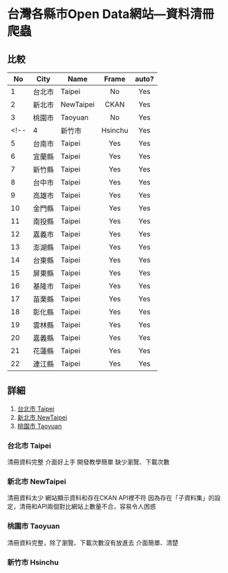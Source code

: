 # 台灣各縣市Open Data網站—資料清冊爬蟲

## 比較
| No | City   | Name            | Frame   | auto?     |
|----|--------|-----------------|:--------:|:--------:|
| 1  | 台北市  | Taipei          | No       | Yes      |
| 2  | 新北市  | NewTaipei       | CKAN     | Yes      |
| 3  | 桃園市  | Taoyuan          | No       | Yes      |
<!-- | 4  | 新竹市  | Hsinchu          | Yes      | Yes      |
| 5  | 台南市  | Taipei          | Yes      | Yes      |
| 6  | 宜蘭縣  | Taipei          | Yes      | Yes      |
| 7  | 新竹縣  | Taipei          | Yes      | Yes      |
| 8  | 台中市  | Taipei          | Yes      | Yes      |
| 9  | 高雄市  | Taipei          | Yes      | Yes      |
| 10 | 金門縣  | Taipei          | Yes      | Yes      |
| 11 | 南投縣  | Taipei          | Yes      | Yes      |
| 12 | 嘉義市  | Taipei          | Yes      | Yes      |
| 13 | 澎湖縣  | Taipei          | Yes      | Yes      |
| 14 | 台東縣  | Taipei          | Yes      | Yes      |
| 15 | 屏東縣  | Taipei          | Yes      | Yes      |
| 16 | 基隆市  | Taipei          | Yes      | Yes      |
| 17 | 苗栗縣  | Taipei          | Yes      | Yes      |
| 18 | 彰化縣  | Taipei          | Yes      | Yes      |
| 19 | 雲林縣  | Taipei          | Yes      | Yes      |
| 20 | 嘉義縣  | Taipei          | Yes      | Yes      |
| 21 | 花蓮縣  | Taipei          | Yes      | Yes      |
| 22 | 連江縣  | Taipei          | Yes      | Yes      | -->

## 詳細
1.  [台北市 Taipei](#台北市-taipei)
2.  [新北市 NewTaipei](#新北市-newtaipei)
3.  [桃園市 Taoyuan](#桃園市-taoyuan)
<!-- 4.  [新竹市 Taipei](#新竹市-taipei)
5.  [台南市 Taipei](#台南市-taipei)
6.  [宜蘭縣 Taipei](#宜蘭縣-taipei)
7.  [新竹縣 Taipei](#新竹縣-taipei)
8.  [台中市 Taipei](#台中市-taipei)
9.  [高雄市 Taipei](#高雄市-taipei)
10. [金門縣 Taipei](#金門縣-taipei)
11. [南投縣 Taipei](#南投縣-taipei)
12. [嘉義市 Taipei](#嘉義市-taipei)
13. [澎湖縣 Taipei](#澎湖縣-taipei)
14. [台東縣 Taipei](#台東縣-taipei)
15. [屏東縣 Taipei](#屏東縣-taipei)
16. [基隆市 Taipei](#基隆市-taipei)
17. [苗栗縣 Taipei](#苗栗縣-taipei)
18. [彰化縣 Taipei](#彰化縣-taipei)
19. [雲林縣 Taipei](#雲林縣-taipei)
20. [嘉義縣 Taipei](#嘉義縣-taipei)
21. [花蓮縣 Taipei](#花蓮縣-taipei)
22. [連江縣 Taipei](#連江縣-taipei) -->

### 台北市 Taipei
清冊資料完整
介面好上手 開發教學簡單
缺少瀏覽、下載次數

### 新北市 NewTaipei
清冊資料太少
網站顯示資料和存在CKAN API裡不符
因為存在「子資料集」的設定，清冊和API兩個對比網站上數量不合，容易令人困惑

### 桃園市 Taoyuan
清冊資料完整，除了瀏覽、下載次數沒有放進去
介面簡單、清楚

### 新竹市 Hsinchu

<!-- ### 台南市 Taipei
### 宜蘭縣 Taipei
### 新竹縣 Taipei
### 台中市 Taipei
### 高雄市 Taipei
### 金門縣 Taipei
### 南投縣 Taipei
### 嘉義市 Taipei
### 澎湖縣 Taipei
### 台東縣 Taipei
### 屏東縣 Taipei
### 基隆市 Taipei
### 苗栗縣 Taipei
### 彰化縣 Taipei
### 雲林縣 Taipei
### 嘉義縣 Taipei
### 花蓮縣 Taipei
### 連江縣 Taipei -->

